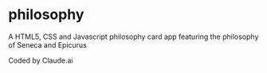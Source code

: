 # philosophy
A HTML5, CSS and Javascript philosophy card app featuring the philosophy of Seneca and Epicurus


Coded by Claude.ai
